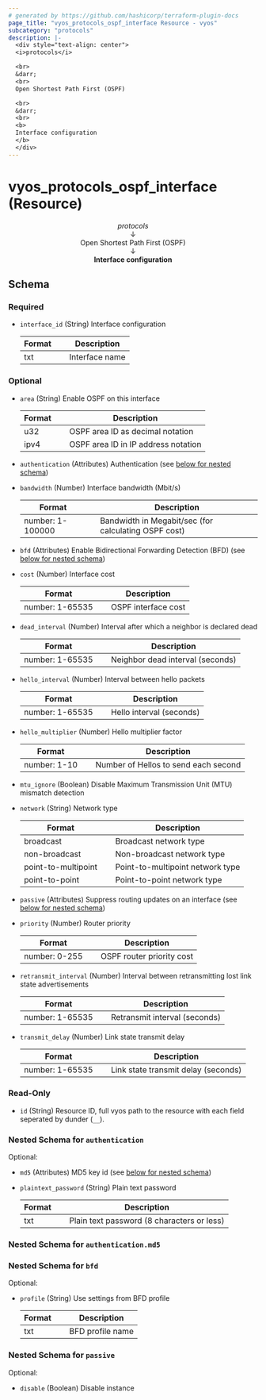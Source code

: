 ```yaml
---
# generated by https://github.com/hashicorp/terraform-plugin-docs
page_title: "vyos_protocols_ospf_interface Resource - vyos"
subcategory: "protocols"
description: |-
  <div style="text-align: center">
  <i>protocols</i>

  <br>
  &darr;
  <br>
  Open Shortest Path First (OSPF)

  <br>
  &darr;
  <br>
  <b>
  Interface configuration
  </b>
  </div>
---
```


# vyos_protocols_ospf_interface (Resource)

<div style="text-align: center">
<i>protocols</i>

<br>
&darr;
<br>
Open Shortest Path First (OSPF)

<br>
&darr;
<br>
<b>
Interface configuration
</b>
</div>



<!-- schema generated by tfplugindocs -->
## Schema

### Required

- `interface_id` (String) Interface configuration

    |  Format &emsp; | Description  |
    |----------|---------------|
    |  txt  &emsp; |  Interface name  |

### Optional

- `area` (String) Enable OSPF on this interface

    |  Format &emsp; | Description  |
    |----------|---------------|
    |  u32  &emsp; |  OSPF area ID as decimal notation  |
    |  ipv4  &emsp; |  OSPF area ID in IP address notation  |
- `authentication` (Attributes) Authentication (see [below for nested schema](#nestedatt--authentication))
- `bandwidth` (Number) Interface bandwidth (Mbit/s)

    |  Format &emsp; | Description  |
    |----------|---------------|
    |  number: 1-100000  &emsp; |  Bandwidth in Megabit/sec (for calculating OSPF cost)  |
- `bfd` (Attributes) Enable Bidirectional Forwarding Detection (BFD) (see [below for nested schema](#nestedatt--bfd))
- `cost` (Number) Interface cost

    |  Format &emsp; | Description  |
    |----------|---------------|
    |  number: 1-65535  &emsp; |  OSPF interface cost  |
- `dead_interval` (Number) Interval after which a neighbor is declared dead

    |  Format &emsp; | Description  |
    |----------|---------------|
    |  number: 1-65535  &emsp; |  Neighbor dead interval (seconds)  |
- `hello_interval` (Number) Interval between hello packets

    |  Format &emsp; | Description  |
    |----------|---------------|
    |  number: 1-65535  &emsp; |  Hello interval (seconds)  |
- `hello_multiplier` (Number) Hello multiplier factor

    |  Format &emsp; | Description  |
    |----------|---------------|
    |  number: 1-10  &emsp; |  Number of Hellos to send each second  |
- `mtu_ignore` (Boolean) Disable Maximum Transmission Unit (MTU) mismatch detection
- `network` (String) Network type

    |  Format &emsp; | Description  |
    |----------|---------------|
    |  broadcast  &emsp; |  Broadcast network type  |
    |  non-broadcast  &emsp; |  Non-broadcast network type  |
    |  point-to-multipoint  &emsp; |  Point-to-multipoint network type  |
    |  point-to-point  &emsp; |  Point-to-point network type  |
- `passive` (Attributes) Suppress routing updates on an interface (see [below for nested schema](#nestedatt--passive))
- `priority` (Number) Router priority

    |  Format &emsp; | Description  |
    |----------|---------------|
    |  number: 0-255  &emsp; |  OSPF router priority cost  |
- `retransmit_interval` (Number) Interval between retransmitting lost link state advertisements

    |  Format &emsp; | Description  |
    |----------|---------------|
    |  number: 1-65535  &emsp; |  Retransmit interval (seconds)  |
- `transmit_delay` (Number) Link state transmit delay

    |  Format &emsp; | Description  |
    |----------|---------------|
    |  number: 1-65535  &emsp; |  Link state transmit delay (seconds)  |

### Read-Only

- `id` (String) Resource ID, full vyos path to the resource with each field seperated by dunder (`__`).

<a id="nestedatt--authentication"></a>
### Nested Schema for `authentication`

Optional:

- `md5` (Attributes) MD5 key id (see [below for nested schema](#nestedatt--authentication--md5))
- `plaintext_password` (String) Plain text password

    |  Format &emsp; | Description  |
    |----------|---------------|
    |  txt  &emsp; |  Plain text password (8 characters or less)  |

<a id="nestedatt--authentication--md5"></a>
### Nested Schema for `authentication.md5`



<a id="nestedatt--bfd"></a>
### Nested Schema for `bfd`

Optional:

- `profile` (String) Use settings from BFD profile

    |  Format &emsp; | Description  |
    |----------|---------------|
    |  txt  &emsp; |  BFD profile name  |


<a id="nestedatt--passive"></a>
### Nested Schema for `passive`

Optional:

- `disable` (Boolean) Disable instance
